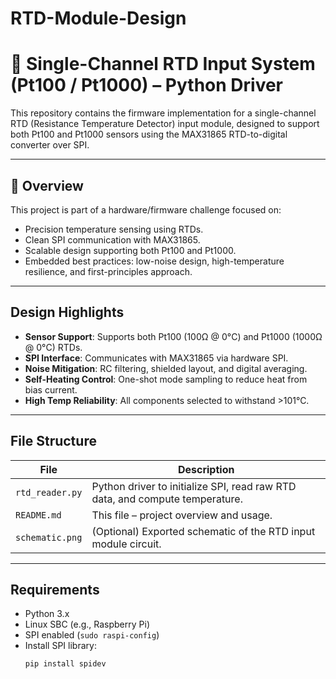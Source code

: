 # RTD-Module-Design
# 🧪 Single-Channel RTD Input System (Pt100 / Pt1000) – Python Driver

This repository contains the firmware implementation for a single-channel RTD (Resistance Temperature Detector) input module, designed to support both Pt100 and Pt1000 sensors using the MAX31865 RTD-to-digital converter over SPI.

---

## 📌 Overview

This project is part of a hardware/firmware challenge focused on:
- Precision temperature sensing using RTDs.
- Clean SPI communication with MAX31865.
- Scalable design supporting both Pt100 and Pt1000.
- Embedded best practices: low-noise design, high-temperature resilience, and first-principles approach.

---

## Design Highlights

- **Sensor Support**: Supports both Pt100 (100Ω @ 0°C) and Pt1000 (1000Ω @ 0°C) RTDs.
- **SPI Interface**: Communicates with MAX31865 via hardware SPI.
- **Noise Mitigation**: RC filtering, shielded layout, and digital averaging.
- **Self-Heating Control**: One-shot mode sampling to reduce heat from bias current.
- **High Temp Reliability**: All components selected to withstand >101°C.

---

## File Structure

| File             | Description |
|------------------|-------------|
| `rtd_reader.py`   | Python driver to initialize SPI, read raw RTD data, and compute temperature. |
| `README.md`       | This file – project overview and usage. |
| `schematic.png`   | (Optional) Exported schematic of the RTD input module circuit. |

---

## Requirements

- Python 3.x
- Linux SBC (e.g., Raspberry Pi)
- SPI enabled (`sudo raspi-config`)
- Install SPI library:  
  ```bash
  pip install spidev
